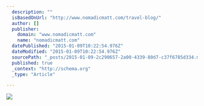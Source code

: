 ```yaml
---
  description: ""
  isBasedOnUrl: "http://www.nomadicmatt.com/travel-blog/"
  author: []
  publisher: 
    domain: "www.nomadicmatt.com"
    name: "nomadicmatt.com"
  datePublished: "2015-01-09T10:22:54.976Z"
  dateModified: "2015-01-09T10:22:54.976Z"
  sourcePath: "_posts/2015-01-09-2c290657-2a00-4339-80d7-c37f6785d334.md"
  published: true
  _context: "http://schema.org"
  _type: "Article"

---
```

![](http://media.nomadicmatt.com/travelalone.jpg)